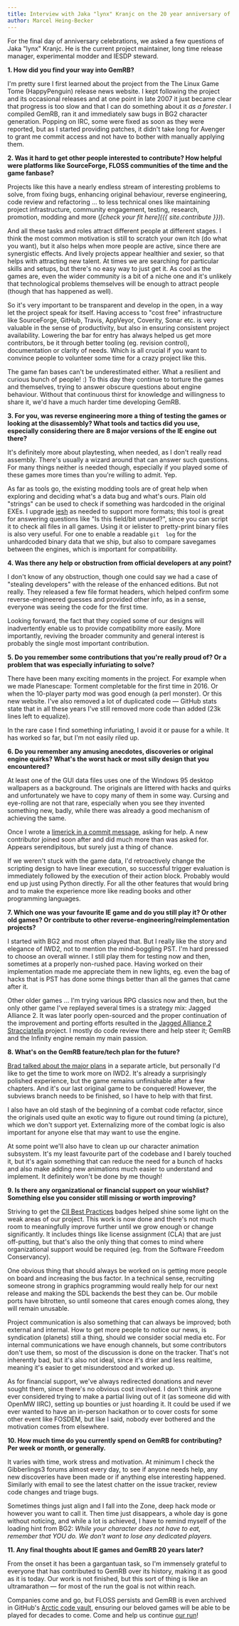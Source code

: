 ```yaml
---
title: Interview with Jaka "lynx" Kranjc on the 20 year anniversary of GemRB 
author: Marcel Heing-Becker
---
```


For the final day of anniversary celebrations, we asked a few questions of
Jaka "lynx" Kranjc. He is the current project maintainer, long time release manager,
experimental modder and IESDP steward.

**1. How did you find your way into GemRB?**

I'm pretty sure I first learned about the project from the The Linux Game Tome 
(HappyPenguin) release news website. I kept following the project and its 
occasional releases and at one point in late 2007 it just became clear that 
progress is too slow and that I can do something about it *as a forester*. I
compiled GemRB, ran it and immediately saw bugs in BG2 character generation.
Popping on IRC, some were fixed as soon as they were reported, but as I
started providing patches, it didn't take long for Avenger to grant me commit
access and not have to bother with manually applying them.


**2. Was it hard to get other people interested to contribute? How helpful were 
platforms like SourceForge, FLOSS communities of the time and the game 
fanbase?**

Projects like this have a nearly endless stream of interesting problems to 
solve, from fixing bugs, enhancing original behaviour, reverse engineering, code 
review and refactoring ... to less technical ones like maintaining project 
infrastructure, community engagement, testing, research, promotion, modding and 
more (*[check your fit here]({{ site.contribute }})*).

And all 
these tasks and roles attract different people at different stages. I think the 
most common motivation is still to scratch your own itch (do what you want), but 
it also helps when more people are active, since there are synergistic effects. 
And lively projects appear healthier and sexier, so that helps with attracting 
new talent. At times we are searching for particular skills and setups, but 
there's no easy way to just get it. As cool as the games are, even the wider 
community is a bit of a niche one and it's unlikely that technological problems 
themselves will be enough to attract people (though that has happened as well). 

So it's very important to be transparent and develop in the open, in a way let 
the project speak for itself. Having access to "cost free" infrastructure like 
SourceForge, GitHub, Travis, AppVeyor, Coverity, Sonar etc. is very valuable in 
the sense of productivity, but also in ensuring consistent project availability. 
Lowering the bar for entry has always helped us get more contributors, be it 
through better tooling (eg. revision control), documentation or clarity of 
needs. Which is all crucial if you want to convince people to volunteer some 
time for a crazy project like this. 

The game fan bases can't be underestimated 
either. What a resilient and curious bunch of people! :) To this day they 
continue to torture the games and themselves, trying to answer obscure questions 
about engine behaviour. Without that continuous thirst for knowledge and 
willingness to share it, we'd have a much harder time developing GemRB.


**3. For you, was reverse engineering more a thing of testing the games or 
looking at the disassembly? What tools and tactics did you use, especially 
considering there are 8 major versions of the IE engine out there?**

It's definitely more about playtesting, when needed, as I don't really read 
assembly. There's usually a wizard around that can answer such questions. For 
many things neither is needed though, especially if you played some of these 
games more times than you're willing to admit. Yep. 

As far as tools go, the 
existing modding tools are of great help when exploring and deciding what's a 
data bug and what's ours. Plain old "strings" can be used to check if something 
was hardcoded in the original EXEs. I upgrade 
[iesh](https://github.com/gemrb/iesh) as needed to support more formats; this 
tool is great for answering questions like "Is this field/bit unused?", since 
you can script it to check all files in all games. Using it or ielister to 
pretty-print binary files is also very useful. For one to enable a readable `git 
log` for the unhardcoded binary data that we ship, but also to compare savegames 
between the engines, which is important for compatibility.


**4. Was there any help or obstruction from official developers at any point?**

I don't know of any obstruction, though one could say we had a case of "stealing 
developers" with the release of the enhanced editions. But not really. They 
released a few file format headers, which helped confirm some reverse-engineered 
guesses and provided other info, as in a sense, everyone was seeing the code for 
the first time. 

Looking forward, the fact that they copied some of our designs will 
inadvertently enable us to provide compatibility more easily. More importantly, 
reviving the broader community and general interest is probably the single most 
important contribution.


**5. Do you remember some contributions that you're really proud of? Or a 
problem that was especially infuriating to solve?**

There have been many exciting moments in the project. For example when we made 
Planescape: Torment completable for the first time in 2016. Or when the 
10-player party mod was good enough (a perl monster). Or this new website. I've 
also removed a lot of duplicated code — GitHub stats state that in all these 
years I've still removed more code than added (23k lines left to equalize). 

In the rare case I find something infuriating, I avoid it or pause for a while.
It has worked so far, but I'm not easily riled up.


**6. Do you remember any amusing anecdotes, discoveries or original engine 
quirks? What's the worst hack or most silly design that you encountered?**

At least one of the GUI data files uses one of the Windows 95 desktop wallpapers 
as a background. The originals are littered with hacks and quirks and 
unfortunately we have to copy many of them in some way. Cursing and eye-rolling 
are not that rare, especially when you see they invented something new, badly, 
while there was already a good mechanism of achieving the same.

Once I wrote a [limerick in a commit 
message](https://github.com/gemrb/gemrb/commit/c00a2303adf8319dc3bb8e3a93419456d824ffbc),
asking for help. A new contributor joined soon after and did much more than was
asked for. Appears serendipitous, but surely just a thing of chance.

If we weren't stuck with the game data, I'd retroactively change the scripting 
design to have linear execution, so successful trigger evaluation is 
immediately followed by the execution of their action block. Probably would end 
up just using Python directly. For all the other features that would bring and
to make the experience more like reading books and other programming languages.


**7. Which one was your favourite IE game and do you still play it? Or other old 
games? Or contribute to other reverse-engineering/reimplementation projects?**

I started with BG2 and most often played that. But I really like the story and 
elegance of IWD2, not to mention the mind-boggling PST. I'm hard pressed to 
choose an overall winner. I still play them for testing now and then, sometimes 
at a properly non-rushed pace. Having worked on their implementation made me 
appreciate them in new lights, eg. even the bag of hacks that is PST has done 
some things better than all the games that came after it.

Other older games ... I'm trying various RPG classics now and then, but the only 
other game I've replayed several times is a strategy mix: Jagged Alliance 2. It 
was later poorly open-sourced and the proper continuation of the improvement and 
porting efforts resulted in the [Jagged Alliance 2 
Stracciatella](https://ja2-stracciatella.github.io/) project. I mostly do code 
review there and help steer it; GemRB and the Infinity engine remain my main 
passion.


**8. What's on the GemRB feature/tech plan for the future?** 

[Brad talked about the major plans](/2020/08/27/a-look-into-the-next-big-thing-for-gemrb-with-brad-allred.html)
in a separate article, but personally I'd like to get the 
time to work more on IWD2. It's already a surprisingly polished experience, but 
the game remains unfinishable after a few chapters. And it's our last original 
game to be conquered! However, the subviews branch needs to be finished, so
I have to help with that first.

I also have an old stash of the beginning of a combat code refactor, since the 
originals used quite an exotic way to figure out round timing (a picture), which 
we don't support yet. Externalizing more of the combat logic is also important 
for anyone else that may want to use the engine.

At some point we'll also have to clean up our character animation subsystem.
It's my least favourite part of the codebase and I barely touched it, but it's
again something that can reduce the need for a bunch of hacks and also make
adding new animations much easier to understand and implement. It definitely
won't be done by me though!


**9. Is there any organizational or financial support on your wishlist? 
Something else you consider still missing or worth improving?**

Striving to get the [CII Best 
Practices](https://bestpractices.coreinfrastructure.org/en/) badges helped shine 
some light on the weak areas of our project. This work is now done and there's 
not much room to meaningfully improve further until we grow enough or change 
significantly. It includes things like license assignment (CLA) that are just 
off-putting, but that's also the only thing that comes to mind where 
organizational support would be required (eg. from the Software Freedom 
Conservancy).

One obvious thing that should always be worked on is getting more people on 
board and increasing the bus factor. In a technical sense, recruiting someone 
strong in graphics programming would really help for our next release and making 
the SDL backends the best they can be. Our mobile ports have bitrotten, so until 
someone that cares enough comes along, they will remain unusable.

Project communication is also something that can always be improved; both 
external and internal. How to get more people to notice our news, is syndication 
(planets) still a thing, should we consider social media etc. For internal 
communications we have enough channels, but some contributors don't use them, so 
most of the discussion is done on the tracker. That's not inherently bad, but 
it's also not ideal, since it's drier and less realtime, meaning it's easier to 
get misunderstood and worked up.

As for financial support, we've always redirected donations and never sought 
them, since there's no obvious cost involved. I don't think anyone ever 
considered trying to make a partial living out of it (as someone did with OpenMW 
IIRC), setting up bounties or just hoarding it. It could be used if we ever 
wanted to have an in-person hackathon or to cover costs for some other event 
like FOSDEM, but like I said, nobody ever bothered and the motivation comes from 
elsewhere.


**10. How much time do you currently spend on GemRB for contributing? Per week 
or month, or generally.** 

It varies with time, work stress and motivation. At 
minimum I check the Gibberlings3 forums almost every day, to see if anyone needs 
help, any new discoveries have been made or if anything else interesting 
happened. Similarly with email to see the latest chatter on the issue tracker, 
review code changes and triage bugs.

Sometimes things just align and I fall into the Zone, deep hack mode or however 
you want to call it. Then time just disappears, a whole day is gone without 
noticing, and while a lot is achieved, I have to remind myself of the loading 
hint from BG2: _While your character does not have to eat, remember that YOU do. 
We don't want to lose any dedicated players._


**11. Any final thoughts about IE games and GemRB 20 years later?**

From the onset it has been a gargantuan task, so I'm immensely grateful to 
everyone that has contributed to GemRB over its history, making it as good as it 
is today. Our work is not finished, but this sort of thing is like an 
ultramarathon — for most of the run the goal is not within reach.

Companies come and go, but FLOSS persists and GemRB is even archived in GitHub's 
[Arctic code vault](https://archiveprogram.github.com/), ensuring our beloved 
games will be able to be played for decades to come. Come and help us continue 
[our run](https://github.com/gemrb/gemrb/blob/master/CONTRIBUTING.md)!

